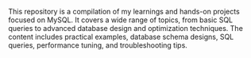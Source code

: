 This repository is a compilation of my learnings and hands-on projects focused on MySQL. It covers a wide range of topics, from basic SQL queries to advanced database design and optimization techniques. The content includes practical examples, database schema designs, SQL queries, performance tuning, and troubleshooting tips. 
